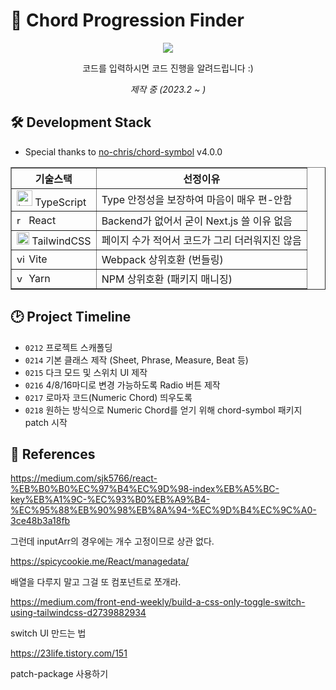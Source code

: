# 🎵 Chord Progression Finder

<div align="center">
<img src="https://www.musictheoryacademy.com/wp-content/uploads/2013/11/Chord-Progressions-Title-Sheet-Music.png" />
  <p>코드를 입력하시면 코드 진행을 알려드립니다 :)</p>
  <i>제작 중 (2023.2 ~ )</i>
</div>

## 🛠️ Development Stack

- Special thanks to [no-chris/chord-symbol](https://github.com/no-chris/chord-symbol) v4.0.0

<table border="1">
  <th align="center">기술스택</th>
  <th align="center">선정이유</th>
  <tr>
    <td><img src="https://techstack-generator.vercel.app/ts-icon.svg" width="25px" alt="typescript_icon" /> TypeScript</td>
    <td>Type 안정성을 보장하여 마음이 매우 편-안함</td>
  </tr>
  <tr>
    <td><img src="https://techstack-generator.vercel.app/react-icon.svg" width="15px" alt="react_icon" /> React</td>
    <td>Backend가 없어서 굳이 Next.js 쓸 이유 없음</td>
  </tr>
  <tr>
    <td><img src="https://avatars.githubusercontent.com/u/67109815?s=280&v=4" width="20px" alt="tailwindcss_icon" /> TailwindCSS</td>
    <td>페이지 수가 적어서 코드가 그리 더러워지진 않음</td>
  </tr>
  <tr>
    <td><img src="https://vitejs.dev/logo-with-shadow.png" width="15px" alt="vite_icon" /> Vite</td>
    <td>Webpack 상위호환 (번들링)</td>
  </tr>
  <tr>
    <td><img src="https://avatars.githubusercontent.com/u/22247014?s=280&v=4" width="15px" alt="yarn_icon" /> Yarn</td>
    <td>NPM 상위호환 (패키지 매니징)</td>
  </tr>
</table>

## 🕑 Project Timeline

- `0212` 프로젝트 스캐폴딩
- `0214` 기본 클래스 제작 (Sheet, Phrase, Measure, Beat 등)
- `0215` 다크 모드 및 스위치 UI 제작
- `0216` 4/8/16마디로 변경 가능하도록 Radio 버튼 제작
- `0217` 로마자 코드(Numeric Chord) 띄우도록
- `0218` 원하는 방식으로 Numeric Chord를 얻기 위해 chord-symbol 패키지 patch 시작

## 📕 References

https://medium.com/sjk5766/react-%EB%B0%B0%EC%97%B4%EC%9D%98-index%EB%A5%BC-key%EB%A1%9C-%EC%93%B0%EB%A9%B4-%EC%95%88%EB%90%98%EB%8A%94-%EC%9D%B4%EC%9C%A0-3ce48b3a18fb

그런데 inputArr의 경우에는 개수 고정이므로 상관 없다.

https://spicycookie.me/React/managedata/

배열을 다루지 말고 그걸 또 컴포넌트로 쪼개라.

https://medium.com/front-end-weekly/build-a-css-only-toggle-switch-using-tailwindcss-d2739882934

switch UI 만드는 법

https://23life.tistory.com/151

patch-package 사용하기
